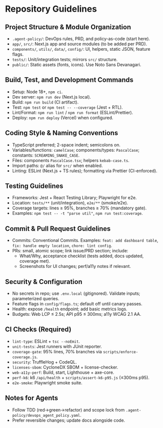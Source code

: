 # Repository Guidelines

## Project Structure & Module Organization
- `.agent-policy/`: DevOps rules, PRD, and policy-as-code (start here).
- `app/`, `src/`: Next.js app and source modules (to be added per PRD).
- `components/`, `utils/`, `data/`, `config/`: UI, helpers, static JSON, feature flags.
- `tests/`: Unit/integration tests; mirrors `src/` structure.
- `public/`: Static assets (fonts, icons). Use Noto Sans Devanagari.

## Build, Test, and Development Commands
- Setup: Node 18+, `npm ci`.
- Dev server: `npm run dev` (Next.js local).
- Build: `npm run build` (CI artifact).
- Test: `npm test` or `npm test -- --coverage` (Jest + RTL).
- Lint/Format: `npm run lint` / `npm run format` (ESLint/Prettier).
- Deploy: `npm run deploy` (Vercel) when configured.

## Coding Style & Naming Conventions
- TypeScript preferred; 2-space indent; semicolons on.
- Variables/functions: `camelCase`; components/types: `PascalCase`; constants: `SCREAMING_SNAKE_CASE`.
- Files: components `PascalCase.tsx`; helpers `kebab-case.ts`.
- Import paths: `@/` alias for `src/` when enabled.
- Linting: ESLint (Next.js + TS rules); formatting via Prettier (CI-enforced).

## Testing Guidelines
- Frameworks: Jest + React Testing Library; Playwright for e2e.
- Location: `tests/**` (unit/integration), `e2e/**` (smoke/e2e).
- Coverage targets: lines ≥ 95%, branches ≥ 70% (mandatory gate).
- Examples: `npm test -- -t "parse util"`, `npm run test:coverage`.

## Commit & Pull Request Guidelines
- Commits: Conventional Commits. Examples: `feat: add dashboard table`, `fix: handle empty location`, `chore: lint config`.
- PRs: small, atomic scope; link issue/PRD section; include:
  - What/Why, acceptance checklist (tests added, docs updated, coverage met).
  - Screenshots for UI changes; perf/a11y notes if relevant.

## Security & Configuration
- No secrets in repo; use `.env.local` (gitignored). Validate inputs; parameterized queries.
- Feature flags in `config/flags.ts`; default off until canary passes.
- Health: expose `/health` endpoint; add basic metrics logs.
- Budgets: Web LCP ≤ 2.5s; API p95 ≤ 300ms; a11y WCAG 2.1 AA.

## CI Checks (Required)
- `lint-type`: ESLint + `tsc --noEmit`.
- `unit-tests`: Jest runners with JUnit reporter.
- `coverage-gate`: 95% lines, 70% branches via `scripts/enforce-coverage.js`.
- `security`: TruffleHog + CodeQL.
- `licenses-sbom`: CycloneDX SBOM + license-checker.
- `web-a11y-perf`: Build, start, Lighthouse + axe-core.
- `perf-k6`: k6 `/api/health` + `scripts/assert-k6-p95.js` (≤300ms p95).
- `e2e-smoke`: Playwright smoke suite.

## Notes for Agents
- Follow TDD (red→green→refactor) and scope lock from `.agent-policy/devops_agent_policy.yaml`.
- Prefer reversible changes; update docs alongside code.
